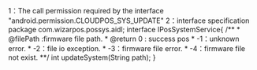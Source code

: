 1：The call permission required by the interface
"android.permission.CLOUDPOS_SYS_UPDATE"
2：interface specification
package com.wizarpos.possys.aidl;
interface IPosSystemService{
	/**
	*	@filePath	:firmware file path.
	*	@return 	0 : success pos
	*				-1：unknown error.
	*				-2：file io exception.
	*				-3：firmware file error.
	*				-4：firmware file not exist.
	**/
   int updateSystem(String path);
}
